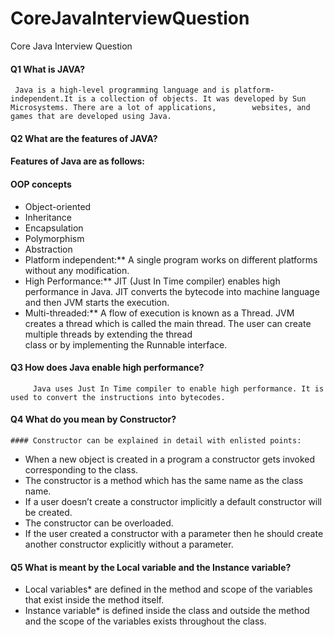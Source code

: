 # CoreJavaInterviewQuestion
Core Java Interview Question


#### Q1 What is JAVA? 
     Java is a high-level programming language and is platform-independent.It is a collection of objects. It was developed by Sun Microsystems. There are a lot of applications,        websites, and games that are developed using Java.

#### Q2  What are the features of JAVA? 
  #### Features of Java are as follows:

#### OOP concepts
   * Object-oriented
   * Inheritance
   * Encapsulation
   * Polymorphism
   * Abstraction
   * Platform independent:** A single program works on different platforms without any modification.
   * High Performance:** JIT (Just In Time compiler) enables high performance in Java. JIT converts the bytecode into machine language and then JVM starts the execution.
   * Multi-threaded:** A flow of execution is known as a Thread. JVM creates a thread which is called the main thread. The user can create multiple threads by extending the thread                        
                       class or by implementing the Runnable interface.

#### Q3  How does Java enable high performance?
         Java uses Just In Time compiler to enable high performance. It is used to convert the instructions into bytecodes.
 
#### Q4  What do you mean by Constructor?
    #### Constructor can be explained in detail with enlisted points:

  * When a new object is created in a program a constructor gets invoked corresponding to the class.
  * The constructor is a method which has the same name as the class name.
  * If a user doesn’t create a constructor implicitly a default constructor will be created.
  * The constructor can be overloaded.
  * If the user created a constructor with a parameter then he should create another constructor explicitly without a parameter.

#### Q5  What is meant by the Local variable and the Instance variable?
* Local variables* are defined in the method and scope of the variables that exist inside the method itself.
* Instance variable* is defined inside the class and outside the method and the scope of the variables exists throughout the class.
